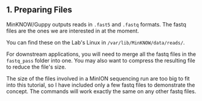## 1. Preparing Files

MinKNOW/Guppy outputs reads in `.fast5` and `.fastq` formats. The fastq files are the ones we are interested in at the moment.

You can find these on the Lab's Linux in `/var/lib/MinKNOW/data/reads/`.

For downstream applications, you will need to merge all the fastq files in the `fastq_pass` folder into one. You may also want to compress the resulting file to reduce the file's size.

The size of the files involved in a MinION sequencing run are too big to fit into this tutorial, so I have included only a few fastq files to demonstrate the concept. The commands will work exactly the same on any other fastq files.
